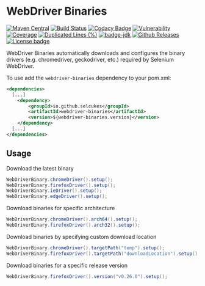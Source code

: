 # WebDriver Binaries
[![Maven Central](https://img.shields.io/maven-central/v/io.github.selcukes/webdriver-binaries.svg?label=Maven%20Central)](https://search.maven.org/search?q=g:%22io.github.selcukes%22%20AND%20a:%22webdriver-binaries%22)
[![Build Status](https://travis-ci.org/selcukes/webdriver-binaries.svg?branch=master)](https://travis-ci.org/selcukes/webdriver-binaries)
[![Codacy Badge](https://api.codacy.com/project/badge/Grade/79fbd725ee664ff985fb66d4ae2a7527)](https://www.codacy.com/manual/selcukes/webdriver-binaries?utm_source=github.com&amp;utm_medium=referral&amp;utm_content=selcukes/webdriver-binaries&amp;utm_campaign=Badge_Grade)
[![Vulnerability](https://sonarcloud.io/api/project_badges/measure?project=selcukes_webdriver-binaries&metric=vulnerabilities)](https://sonarcloud.io/dashboard?id=selcukes_webdriver-binaries)
[![Coverage](https://sonarcloud.io/api/project_badges/measure?project=selcukes_webdriver-binaries&metric=coverage)](https://sonarcloud.io/dashboard?id=selcukes_webdriver-binaries)
[![Duplicated Lines (%)](https://sonarcloud.io/api/project_badges/measure?project=selcukes_webdriver-binaries&metric=duplicated_lines_density)](https://sonarcloud.io/dashboard?id=selcukes_webdriver-binaries)
[![badge-jdk](https://img.shields.io/badge/jdk-8-green.svg)](http://www.oracle.com/technetwork/java/javase/downloads/index.html)
[![Github Releases](https://img.shields.io/github/downloads/selcukes/webdriver-binaries/total.svg)](https://github.com/selcukes/webdriver-binaries/releases)
[![License badge](https://img.shields.io/badge/license-Apache%202.0-blue.svg?label=License)](http://www.apache.org/licenses/LICENSE-2.0)

WebDriver Binaries automatically downloads and configures the binary drivers (e.g. chromedriver, geckodriver, etc.) required by Selenium WebDriver.

To use add the `webdriver-binaries` dependency to your pom.xml:

```xml
<dependencies>
  [...]
    <dependency>
        <groupId>io.github.selcukes</groupId>
        <artifactId>webdriver-binaries</artifactId>
        <version>${webdriver-binaries.version}</version>
    </dependency>
  [...]
</dependencies>

```

## Usage
Download the latest binary
```java
WebDriverBinary.chromeDriver().setup();
WebDriverBinary.firefoxDriver().setup();
WebDriverBinary.ieDriver().setup();
WebDriverBinary.edgeDriver().setup();
```
Download binaries for specific architecture

```java
WebDriverBinary.chromeDriver().arch64().setup();
WebDriverBinary.firefoxDriver().arch32().setup();
```

Download binaries by specifying custom download location

```java
WebDriverBinary.chromeDriver().targetPath("temp").setup();
WebDriverBinary.firefoxDriver().targetPath("downloadLocation").setup();
```

Download binaries for a specific release version
```java
WebDriverBinary.firefoxDriver().version("v0.26.0").setup();
```
